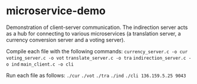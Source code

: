 # microservice-demo
Demonstration of client-server communication. The indirection server acts as a hub for connecting to various microservices (a translation server, a currency conversion server and a voting server).

Compile each file with the following commands:
`currency_server.c -o cur`
`voting_server.c -o vot`
`translate_server.c -o tra`
`indirection_server.c -o ind`
`main_client.c -o cli`

Run each file as follows:
`./cur`
`./vot`
`./tra`
`./ind`
`./cli 136.159.5.25 9043`
  
